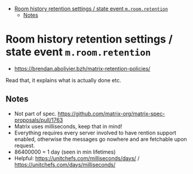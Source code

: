 <!-- START doctoc generated TOC please keep comment here to allow auto update -->
<!-- DON'T EDIT THIS SECTION, INSTEAD RE-RUN doctoc TO UPDATE -->

- [Room history retention settings / state event `m.room.retention`](#room-history-retention-settings--state-event-mroomretention)
  - [Notes](#notes)

<!-- END doctoc generated TOC please keep comment here to allow auto update -->

# Room history retention settings / state event `m.room.retention`

- https://brendan.abolivier.bzh/matrix-retention-policies/

Read that, it explains what is actually done etc.

## Notes

- Not part of spec. https://github.com/matrix-org/matrix-spec-proposals/pull/1763
- Matrix uses milliseconds, keep that in mind!
- Everything requires every server involved to have rention support enabled,
  otherwise the messages go nowhere and are fetchable upon request.
- 86400000 = 1 day (seen in min lifetimes)
- Helpful: https://unitchefs.com/milliseconds/days/ / https://unitchefs.com/days/milliseconds/
